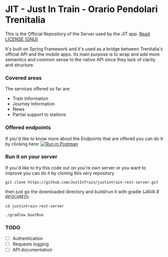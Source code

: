 # JIT - Just In Train - Orario Pendolari Trenitalia

This is the Official Repository of the Server used by the JIT app. [Read LICENSE (GNU)](https://github.com/JustInTrain/server_spring/blob/master/LICENSE.md)

It's built on Spring Framework and it's used as a bridge between Trenitalia's official API and the mobile apps. Its main purpose is to wrap and add more semantics and common sense to the native API since they lack of clarity and structure.

### Covered areas
The services offered so far are:
- Train Information
- Journey Information
- News
- Partial support to stations

### Offered endpoints
If you'd like to know more about the Endpoints that are offered you can do it by clicking here: [![Run in Postman](https://run.pstmn.io/button.svg)](https://app.getpostman.com/run-collection/951a59a0db4100c75583)

### Run it on your server
If you'd like to try this code out on you're own server or you want to improve you can do it by cloning this very repository

`git clone https://github.com/JustInTrain/justintrain-rest-server.git`

then just go the downloaded directory and build/run it with gradle (*JAVA 8 REQUIRED*)

`cd justintrain-rest-server`

`./gradlew bootRun`

### TODO 
- [ ] Authentication
- [ ] Requests logging
- [ ] API documentation
